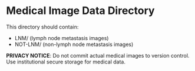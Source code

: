 # Medical Image Data Directory

This directory should contain:
- LNM/ (lymph node metastasis images)  
- NOT-LNM/ (non-lymph node metastasis images)

**PRIVACY NOTICE**: Do not commit actual medical images to version control.
Use institutional secure storage for medical data.
